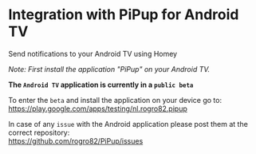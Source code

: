 # Integration with PiPup for Android TV

Send notifications to your Android TV using Homey

_Note: First install the application "PiPup" on your Android TV._

__The `Android TV` application is currently in a `public beta`__

To enter the `beta` and install the application on your device go to:  
https://play.google.com/apps/testing/nl.rogro82.pipup

In case of any `issue` with the Android application please post them at the correct repository:  
https://github.com/rogro82/PiPup/issues